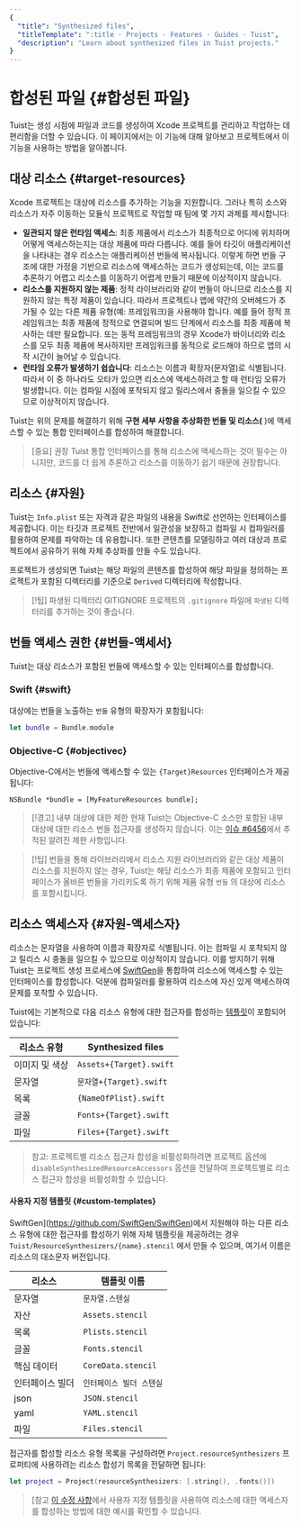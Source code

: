 ```yaml
---
{
  "title": "Synthesized files",
  "titleTemplate": ":title · Projects · Features · Guides · Tuist",
  "description": "Learn about synthesized files in Tuist projects."
}
---
```

# 합성된 파일 {#합성된 파일}

Tuist는 생성 시점에 파일과 코드를 생성하여 Xcode 프로젝트를 관리하고 작업하는 데 편리함을 더할 수 있습니다. 이 페이지에서는 이
기능에 대해 알아보고 프로젝트에서 이 기능을 사용하는 방법을 알아봅니다.

## 대상 리소스 {#target-resources}

Xcode 프로젝트는 대상에 리소스를 추가하는 기능을 지원합니다. 그러나 특히 소스와 리소스가 자주 이동하는 모듈식 프로젝트로 작업할 때 팀에
몇 가지 과제를 제시합니다:

- **일관되지 않은 런타임 액세스**: 최종 제품에서 리소스가 최종적으로 어디에 위치하며 어떻게 액세스하는지는 대상 제품에 따라 다릅니다.
  예를 들어 타깃이 애플리케이션을 나타내는 경우 리소스는 애플리케이션 번들에 복사됩니다. 이렇게 하면 번들 구조에 대한 가정을 기반으로
  리소스에 액세스하는 코드가 생성되는데, 이는 코드를 추론하기 어렵고 리소스를 이동하기 어렵게 만들기 때문에 이상적이지 않습니다.
- **리소스를 지원하지 않는 제품**: 정적 라이브러리와 같이 번들이 아니므로 리소스를 지원하지 않는 특정 제품이 있습니다. 따라서 프로젝트나
  앱에 약간의 오버헤드가 추가될 수 있는 다른 제품 유형(예: 프레임워크)을 사용해야 합니다. 예를 들어 정적 프레임워크는 최종 제품에
  정적으로 연결되며 빌드 단계에서 리소스를 최종 제품에 복사하는 데만 필요합니다. 또는 동적 프레임워크의 경우 Xcode가 바이너리와 리소스를
  모두 최종 제품에 복사하지만 프레임워크를 동적으로 로드해야 하므로 앱의 시작 시간이 늘어날 수 있습니다.
- **런타임 오류가 발생하기 쉽습니다**: 리소스는 이름과 확장자(문자열)로 식별됩니다. 따라서 이 중 하나라도 오타가 있으면 리소스에
  액세스하려고 할 때 런타임 오류가 발생합니다. 이는 컴파일 시점에 포착되지 않고 릴리스에서 충돌을 일으킬 수 있으므로 이상적이지 않습니다.

Tuist는 위의 문제를 해결하기 위해 **구현 세부 사항을 추상화한 번들 및 리소스(** )에 액세스할 수 있는 통합 인터페이스를 합성하여
해결합니다.

> [중요] 권장 Tuist 통합 인터페이스를 통해 리소스에 액세스하는 것이 필수는 아니지만, 코드를 더 쉽게 추론하고 리소스를 이동하기 쉽기
> 때문에 권장합니다.

## 리소스 {#자원}

Tuist는 `Info.plist` 또는 자격과 같은 파일의 내용을 Swift로 선언하는 인터페이스를 제공합니다. 이는 타깃과 프로젝트 전반에서
일관성을 보장하고 컴파일 시 컴파일러를 활용하여 문제를 파악하는 데 유용합니다. 또한 콘텐츠를 모델링하고 여러 대상과 프로젝트에서 공유하기 위해
자체 추상화를 만들 수도 있습니다.

프로젝트가 생성되면 Tuist는 해당 파일의 콘텐츠를 합성하여 해당 파일을 정의하는 프로젝트가 포함된 디렉터리를 기준으로 `Derived`
디렉터리에 작성합니다.

> [!팁] 파생된 디렉터리 GITIGNORE 프로젝트의 `.gitignore` 파일에 `파생된` 디렉터리를 추가하는 것이 좋습니다.

## 번들 액세스 권한 {#번들-액세서}

Tuist는 대상 리소스가 포함된 번들에 액세스할 수 있는 인터페이스를 합성합니다.

### Swift {#swift}

대상에는 번들을 노출하는 `번들` 유형의 확장자가 포함됩니다:

```swift
let bundle = Bundle.module
```

### Objective-C {#objectivec}

Objective-C에서는 번들에 액세스할 수 있는 `{Target}Resources` 인터페이스가 제공됩니다:

```objc
NSBundle *bundle = [MyFeatureResources bundle];
```

> [!경고] 내부 대상에 대한 제한 현재 Tuist는 Objective-C 소스만 포함된 내부 대상에 대한 리소스 번들 접근자를 생성하지
> 않습니다. 이는 [이슈 #6456](https://github.com/tuist/tuist/issues/6456)에서 추적된 알려진 제한
> 사항입니다.

> [!팁] 번들을 통해 라이브러리에서 리소스 지원 라이브러리와 같은 대상 제품이 리소스를 지원하지 않는 경우, Tuist는 해당 리소스가 최종
> 제품에 포함되고 인터페이스가 올바른 번들을 가리키도록 하기 위해 제품 유형 `번들` 의 대상에 리소스를 포함시킵니다.

## 리소스 액세스자 {#자원-액세스자}

리소스는 문자열을 사용하여 이름과 확장자로 식별됩니다. 이는 컴파일 시 포착되지 않고 릴리스 시 충돌을 일으킬 수 있으므로 이상적이지 않습니다.
이를 방지하기 위해 Tuist는 프로젝트 생성 프로세스에
[SwiftGen](https://github.com/SwiftGen/SwiftGen)을 통합하여 리소스에 액세스할 수 있는 인터페이스를
합성합니다. 덕분에 컴파일러를 활용하여 리소스에 자신 있게 액세스하여 문제를 포착할 수 있습니다.

Tuist에는 기본적으로 다음 리소스 유형에 대한 접근자를 합성하는
[템플릿](https://github.com/tuist/tuist/tree/main/Sources/TuistGenerator/Templates)이
포함되어 있습니다:

| 리소스 유형   | Synthesized files       |
| -------- | ----------------------- |
| 이미지 및 색상 | `Assets+{Target}.swift` |
| 문자열      | `문자열+{Target}.swift`    |
| 목록       | `{NameOfPlist}.swift`   |
| 글꼴       | `Fonts+{Target}.swift`  |
| 파일       | `Files+{Target}.swift`  |

> 참고: 프로젝트별 리소스 접근자 합성을 비활성화하려면 프로젝트 옵션에 `disableSynthesizedResourceAccessors`
> 옵션을 전달하여 프로젝트별로 리소스 접근자 합성을 비활성화할 수 있습니다.

#### 사용자 지정 템플릿 {#custom-templates}

SwiftGen](https://github.com/SwiftGen/SwiftGen)에서 지원해야 하는 다른 리소스 유형에 대한 접근자를
합성하기 위해 자체 템플릿을 제공하려는 경우 `Tuist/ResourceSynthesizers/{name}.stencil` 에서 만들 수
있으며, 여기서 이름은 리소스의 대소문자 버전입니다.

| 리소스      | 템플릿 이름             |
| -------- | ------------------ |
| 문자열      | `문자열.스텐실`          |
| 자산       | `Assets.stencil`   |
| 목록       | `Plists.stencil`   |
| 글꼴       | `Fonts.stencil`    |
| 핵심 데이터   | `CoreData.stencil` |
| 인터페이스 빌더 | `인터페이스 빌더 스텐실`     |
| json     | `JSON.stencil`     |
| yaml     | `YAML.stencil`     |
| 파일       | `Files.stencil`    |

접근자를 합성할 리소스 유형 목록을 구성하려면 `Project.resourceSynthesizers` 프로퍼티에 사용하려는 리소스 합성기 목록을
전달하면 됩니다:

```swift
let project = Project(resourceSynthesizers: [.string(), .fonts()])
```

> [참고 [이 수정
> 사항](https://github.com/tuist/tuist/tree/main/cli/Fixtures/ios_app_with_templates)에서
> 사용자 지정 템플릿을 사용하여 리소스에 대한 액세스자를 합성하는 방법에 대한 예시를 확인할 수 있습니다.
